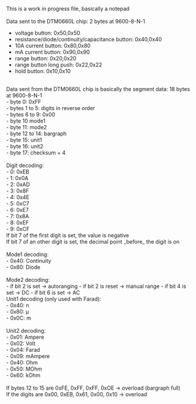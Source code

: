This is a work in progress file, basically a notepad <br />
<br />
Data sent to the DTM0660L chip: 2 bytes at 9600-8-N-1 <br />
- voltage button: 0x50,0x50 <br />
- resistance/diode/continuity/capacitance button: 0x40,0x40 <br />
- 10A current button: 0x80,0x80 <br />
- mA current button: 0x90,0x90 <br />
- range button: 0x20,0x20 <br />
- range button long push: 0x22,0x22 <br />
- hold button: 0x10,0x10 <br />
 <br />
Data sent from the DTM0660L chip is basically the segment data: 18 bytes at 9600-8-N-1<br />
- byte 0: 0xFF <br />
- bytes 1 to 5: digits in reverse order <br />
- bytes 6 to 9: 0x00 <br />
- byte 10 mode1 <br />
- byte 11: mode2 <br />
- byte 12 to 14: bargraph<br />
- byte 15: unit1 <br />
- byte 16: unit2 <br />
- byte 17: checksum + 4 <br />
<br />
Digit decoding: <br />
- 0: 0xEB <br />
- 1: 0x0A <br />
- 2: 0xAD <br />
- 3: 0x8F <br />
- 4: 0x4E <br />
- 5: 0xC7 <br />
- 6: 0xE7 <br />
- 7: 0x8A <br />
- 8: 0xEF <br />
- 9: 0xCF <br />
If bit 7 of the first digit is set, the value is negative <br />
If bit 7 of an other digit is set, the decimal point _before_ the digit is on <br />
<br />
Mode1 decoding: <br />
- 0x40: Continuity <br />
- 0x80: Diode <br />
<br />
Mode2 decoding: <br />
- if bit 2 is set -> autoranging
- if bit 2 is reset -> manual range
- if bit 4 is set -> DC
- if bit 6 is set -> AC  
 <br />
Unit1 decoding (only used with Farad): <br />
- 0x40: n <br />
- 0x80: µ <br />
- 0x0C: m <br />
 <br />
Unit2 decoding: <br />
- 0x01: Ampere <br />
- 0x02: Volt <br />
- 0x04: Farad <br />
- 0x09: mAmpere <br />
- 0x40: Ohm <br />
- 0x50: MOhm <br />
- 0x60: kOhm <br />
<br />
If bytes 12 to 15 are 0xFE, 0xFF, 0xFF, 0xOE -> overload (bargraph full) <br />
If the digits are 0x00, 0xEB, 0x61, 0x00, 0x10 -> overload
